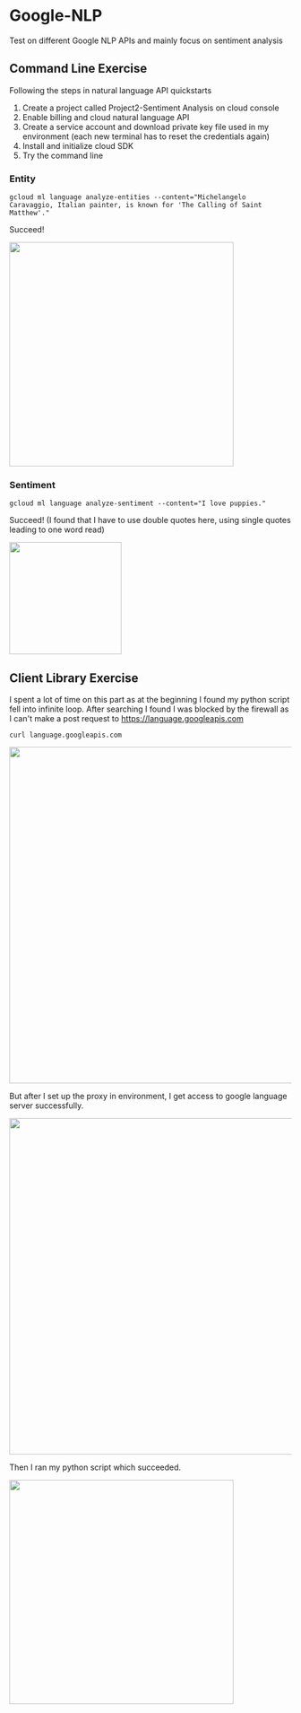 # Google-NLP
Test on different Google NLP APIs and mainly focus on sentiment analysis

## Command Line Exercise
Following the steps in natural language API quickstarts
1. Create a project called Project2-Sentiment Analysis on cloud console
2. Enable billing and cloud natural language API
3. Create a service account and download private key file used in my environment (each new terminal has to reset the credentials again)
4. Install and initialize cloud SDK 
5. Try the command line

### Entity
```
gcloud ml language analyze-entities --content="Michelangelo Caravaggio, Italian painter, is known for 'The Calling of Saint Matthew'."
```
Succeed!
<p align="left">
    <img src="https://github.com/Zihang97/Google-NLP/blob/master/Picture/image.png" width="400"/>
</p>

### Sentiment
```
gcloud ml language analyze-sentiment --content="I love puppies."
```
Succeed! (I found that I have to use double quotes here, using single quotes leading to one word read)
<p align="left">
    <img src="https://github.com/Zihang97/Google-NLP/blob/master/Picture/Sentiment.PNG" width="200"/>
</p>

## Client Library Exercise
I spent a lot of time on this part as at the beginning I found my python script fell into infinite loop.
After searching I found I was blocked by the firewall as I can't make a post request to https://language.googleapis.com
```
curl language.googleapis.com
```
<p align="left">
    <img src="https://github.com/Zihang97/Google-NLP/blob/master/Picture/Curl_failed.PNG" width="600"/>
</p>
But after I set up the proxy in environment, I get access to google language server successfully.
<p align="left">
    <img src="https://github.com/Zihang97/Google-NLP/blob/master/Picture/curl_succeed.PNG" width="600"/>
</p>
Then I ran my python script which succeeded.
<p align="left">
    <img src="https://github.com/Zihang97/Google-NLP/blob/master/Picture/hello_world.PNG" width="400"/>
</p>
